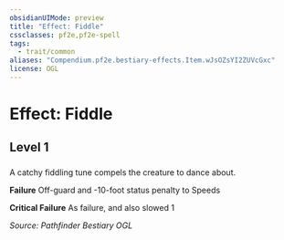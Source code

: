 ```yaml
---
obsidianUIMode: preview
title: "Effect: Fiddle"
cssclasses: pf2e,pf2e-spell
tags:
  - trait/common
aliases: "Compendium.pf2e.bestiary-effects.Item.wJsOZsYI2ZUVcGxc"
license: OGL
---
```

# Effect: Fiddle
## Level 1
### 






A catchy fiddling tune compels the creature to dance about.

**Failure** Off-guard and -10-foot status penalty to Speeds

**Critical Failure** As failure, and also slowed 1

*Source: Pathfinder Bestiary*
*OGL*